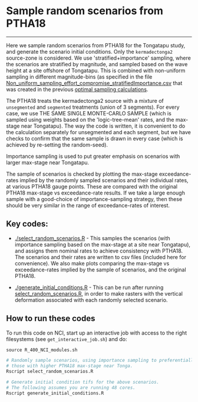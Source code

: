 # Sample random scenarios from PTHA18
-------------------------------------

Here we sample random scenarios from PTHA18 for the Tongatapu study, and generate the scenario initial conditions. Only the `kermadectonga2` source-zone is considered. We use 'stratified+importance' sampling, where the scenarios are stratified by magnitude, and sampled based on the wave height at a site offshore of Tongatapu. This is combined with non-uniform sampling in different magnitude-bins (as specified in the file [Non_uniform_sampling_effort_compromise_stratifiedImportance.csv](Non_uniform_sampling_effort_compromise_stratifiedImportance.csv) that was created in the previous [optimal sampling calculations](../../optimal_sampling/).

The PTHA18 treats the kermadectonga2 source with a mixture of `unsegmented` and `segmented` treatments (union of 3 segments). For every case, we use THE SAME SINGLE MONTE-CARLO SAMPLE (which is sampled using weights based on the 'logic-tree-mean' rates, and the max-stage near Tongatapu). The way the code is written, it is convenient to do the calculation separately for unsegmented and each segment, but we have checks to confirm that the same sample is drawn in every case (which is achieved by re-setting the random-seed).

Importance sampling is used to put greater emphasis on scenarios with larger max-stage near Tongatapu.

The sample of scenarios is checked by plotting the max-stage exceedance-rates implied by the randomly sampled scenarios and their individual rates, at various PTHA18 gauge points. These are compared with the original PTHA18 max-stage vs exceedance-rate results. If we take a large enough sample with a good-choice of importance-sampling strategy, then these should be very similar in the range of exceedance-rates of interest.

## Key codes:

* [./select_random_scenarios.R](./select_random_scenarios.R) - This samples the scenarios (with importance sampling based on the max-stage at a site near Tongatapu), and assigns them nominal rates to achieve consistency with PTHA18. The scenarios and their rates are written to csv files (included here for convenience). We also make plots comparing the max-stage vs exceedance-rates implied by the sample of scenarios, and the original PTHA18.

* [./generate_initial_conditions.R](./generate_initial_conditions.R) - This can be run after running [select_random_scenarios.R](select_random_scenarios.R), in order to make rasters with the vertical deformation associated with each randomly selected scenario.


## How to run these codes

To run this code on NCI, start up an interactive job with access to the right filesystems (see `get_interactive_job.sh`) and do:

```r
source R_400_NCI_modules.sh

# Randomly sample scenarios, using importance sampling to preferentially pick
# those with higher PTHA18 max-stage near Tonga.
Rscript select_random_scenarios.R

# Generate initial condition tifs for the above scenarios.
# The following assumes you are running 48 cores.
Rscript generate_initial_conditions.R
```
